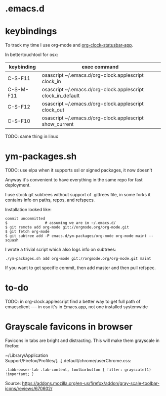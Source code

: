 .emacs.d
========

# keybindings

To track my time I use org-mode and [org-clock-statusbar-app](https://github.com/koddo/org-clock-statusbar-app).

In bettertouchtool for osx:

| keybinding | exec command |
| --- | --- |
| C-S-F11 | osascript ~/.emacs.d/org-clock.applescript clock_in |
| C-S-M-F11 | osascript ~/.emacs.d/org-clock.applescript clock_in_default |
| C-S-F12 | osascript ~/.emacs.d/org-clock.applescript clock_out |
| C-S-F10 | osascript ~/.emacs.d/org-clock.applescript show_current |

TODO: same thing in linux


# ym-packages.sh
TODO: use elpa when it supports ssl or signed packages, it now doesn't

Anyway it's convenient to have everything in the same repo for fast deployment.

I use stock git subtrees without support of .gittrees file, in some forks it contains info on paths, repos, and refspecs.

Installation looked like:
```
commit uncommitted
$                 # assuming we are in ~/.emacs.d/
$ git remote add org-mode git://orgmode.org/org-mode.git
$ git fetch org-mode
$ git subtree add -P emacs.d/ym-packages/org-mode org-mode maint --squash
```

I wrote a trivial script which also logs info on subtrees:
```
./ym-packages.sh add org-mode git://orgmode.org/org-mode.git maint
```

If you want to get specific commit, then add master and then pull refspec.



# to-do

TODO: in org-clock.applescript find a better way to get full path of emacsclient --- in osx it's in Emacs.app, not one installed systemwide


# Grayscale favicons in browser

Favicons in tabs are bright and distracting. This will make them grayscale in firefox:

~/Library/Application Support/Firefox/Profiles/[...].default/chrome/userChrome.css:

```
.tabbrowser-tab .tab-content, toolbarbutton { filter: grayscale(1) !important; }
```

Source: https://addons.mozilla.org/en-us/firefox/addon/gray-scale-toolbar-icons/reviews/670602/
